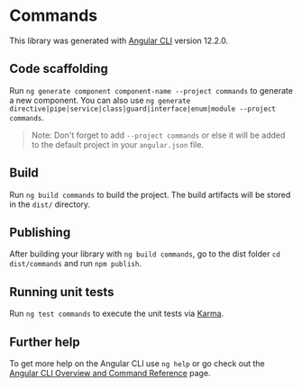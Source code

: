 # Commands

This library was generated with [Angular CLI](https://github.com/angular/angular-cli) version 12.2.0.

## Code scaffolding

Run `ng generate component component-name --project commands` to generate a new component. You can also use `ng generate directive|pipe|service|class|guard|interface|enum|module --project commands`.
> Note: Don't forget to add `--project commands` or else it will be added to the default project in your `angular.json` file. 

## Build

Run `ng build commands` to build the project. The build artifacts will be stored in the `dist/` directory.

## Publishing

After building your library with `ng build commands`, go to the dist folder `cd dist/commands` and run `npm publish`.

## Running unit tests

Run `ng test commands` to execute the unit tests via [Karma](https://karma-runner.github.io).

## Further help

To get more help on the Angular CLI use `ng help` or go check out the [Angular CLI Overview and Command Reference](https://angular.io/cli) page.
